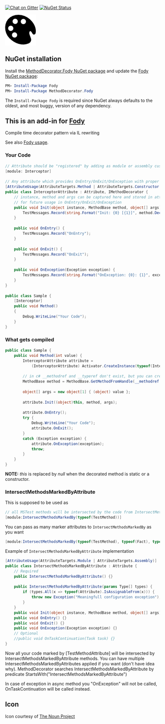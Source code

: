 [![Chat on Gitter](https://img.shields.io/gitter/room/fody/fody.svg)](https://gitter.im/Fody/Fody)
[![NuGet Status](http://img.shields.io/nuget/v/MethodDecorator.Fody.svg)](https://www.nuget.org/packages/MethodDecorator.Fody/)

![Icon](https://raw.githubusercontent.com/Fody/MethodDecorator/master/package_icon.png)


## NuGet installation

Install the [MethodDecorator.Fody NuGet package](https://nuget.org/packages/MethodDecorator.Fody/) and update the [Fody NuGet package](https://nuget.org/packages/Fody/):

```powershell
PM> Install-Package Fody
PM> Install-Package MethodDecorator.Fody
```

The `Install-Package Fody` is required since NuGet always defaults to the oldest, and most buggy, version of any dependency.


## This is an add-in for [Fody](https://github.com/Fody/Home/)

Compile time decorator pattern via IL rewriting

See also [Fody usage](https://github.com/Fody/Home/blob/master/pages/usage.md).


### Your Code

```c#
// Attribute should be "registered" by adding as module or assembly custom attribute
[module: Interceptor]

// Any attribute which provides OnEntry/OnExit/OnException with proper args
[AttributeUsage(AttributeTargets.Method | AttributeTargets.Constructor | AttributeTargets.Assembly | AttributeTargets.Module)]
public class InterceptorAttribute : Attribute, IMethodDecorator	{
    // instance, method and args can be captured here and stored in attribute instance fields
    // for future usage in OnEntry/OnExit/OnException
    public void Init(object instance, MethodBase method, object[] args) {
        TestMessages.Record(string.Format("Init: {0} [{1}]", method.DeclaringType.FullName + "." + method.Name, args.Length));
    }

    public void OnEntry() {
        TestMessages.Record("OnEntry");
    }

    public void OnExit() {
        TestMessages.Record("OnExit");
    }

    public void OnException(Exception exception) {
        TestMessages.Record(string.Format("OnException: {0}: {1}", exception.GetType(), exception.Message));
    }
}

public class Sample	{
    [Interceptor]
    public void Method()
    {
        Debug.WriteLine("Your Code");
    }
}
```


### What gets compiled

```c#
public class Sample {
    public void Method(int value) {
        InterceptorAttribute attribute =
            (InterceptorAttribute) Activator.CreateInstance(typeof(InterceptorAttribute));

        // in c# __methodref and __typeref don't exist, but you can create such IL
        MethodBase method = MethodBase.GetMethodFromHandle(__methodref (Sample.Method), __typeref (Sample));

        object[] args = new object[1] { (object) value };

        attribute.Init((object)this, method, args);

        attribute.OnEntry();
        try {
            Debug.WriteLine("Your Code");
            attribute.OnExit();
        }
        catch (Exception exception) {
            attribute.OnException(exception);
            throw;
        }
    }
}
```

**NOTE:** *this* is replaced by *null* when the decorated method is static or a constructor.


### IntersectMethodsMarkedByAttribute

This is supposed to be used as

```c#
// all MSTest methods will be intersected by the code from IntersectMethodsMarkedBy
[module:IntersectMethodsMarkedBy(typeof(TestMethod))]
```

You can pass as many marker attributes to `IntersectMethodsMarkedBy` as you want

```c#
[module:IntersectMethodsMarkedBy(typeof(TestMethod), typeof(Fact), typeof(Obsolete))]
```

Example of `IntersectMethodsMarkedByAttribute` implementation

```c#
[AttributeUsage(AttributeTargets.Module | AttributeTargets.Assembly)]
public class IntersectMethodsMarkedByAttribute : Attribute {
    // Required
    public IntersectMethodsMarkedByAttribute() {}

    public IntersectMethodsMarkedByAttribute(params Type[] types) {
        if (types.All(x => typeof(Attribute).IsAssignableFrom(x))) {
            throw new Exception("Meaningfull configuration exception");
        }
    }
    public void Init(object instance, MethodBase method, object[] args) {}
    public void OnEntry() {}
    public void OnExit() {}
    public void OnException(Exception exception) {}
    // Optional
    //public void OnTaskContinuation(Task task) {}
}
```

Now all your code marked by [TestMethodAttribute] will be intersected by IntersectMethodsMarkedByAttribute methods.
You can have multiple IntersectMethodsMarkedByAttributes applied if you want (don't have idea why).
MethodDecorator searches IntersectMethodsMarkedByAttribute by predicate StartsWith("IntersectMethodsMarkedByAttribute")

In case of exception in async method you "OnException" will not be called, OnTaskContinuation will be called instead.


## Icon

Icon courtesy of [The Noun Project](http://thenounproject.com)
